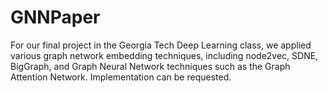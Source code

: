 # GNNPaper
For our final project in the Georgia Tech Deep Learning class, we applied various graph network embedding techniques, including node2vec, SDNE, BigGraph, and Graph Neural Network techniques such as the Graph Attention Network. Implementation can be requested.
